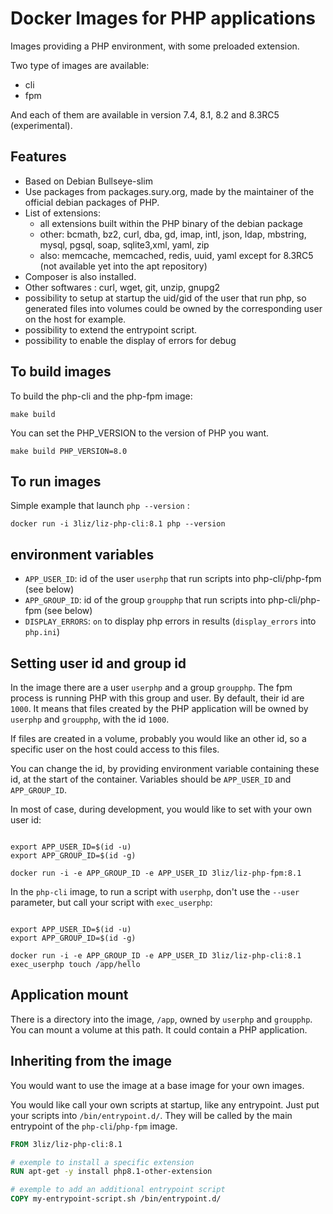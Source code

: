 Docker Images for PHP applications
==================================

Images providing a PHP environment, with some preloaded extension.

Two type of images are available:
- cli
- fpm

And each of them are available in version 7.4, 8.1, 8.2 and 8.3RC5 (experimental).


Features
--------

* Based on Debian Bullseye-slim
* Use packages from packages.sury.org, made by the maintainer of the official debian packages of PHP.
* List of extensions:
  - all extensions built within the PHP binary of the debian package
  - other: bcmath, bz2, curl, dba, gd, imap, intl, json, ldap, mbstring, mysql, pgsql, 
    soap, sqlite3,xml, yaml, zip
  - also: memcache, memcached, redis, uuid, yaml except for 8.3RC5 (not available yet into the apt repository)
* Composer is also installed.
* Other softwares : curl, wget, git, unzip, gnupg2
* possibility to setup at startup the uid/gid of the user that run php, so generated files into volumes could be owned 
  by the corresponding user on the host for example. 
* possibility to extend the entrypoint script.
* possibility to enable the display of errors for debug 

To build images
---------------

To build the php-cli and the php-fpm image:

```
make build
```

You can set the PHP_VERSION to the version of PHP you want.

```
make build PHP_VERSION=8.0
```

To run images
-------------

Simple example that launch `php --version` :

```
docker run -i 3liz/liz-php-cli:8.1 php --version
```

environment variables
---------------------

- `APP_USER_ID`: id of the user `userphp` that run scripts into php-cli/php-fpm (see below)
- `APP_GROUP_ID`: id of the group `groupphp` that run scripts into php-cli/php-fpm (see below)
- `DISPLAY_ERRORS`: `on` to display php errors in results (`display_errors` into `php.ini`)


Setting user id and group id
----------------------------

In the image there are a user `userphp` and a group `groupphp`. The fpm process
is running PHP with this group and user. By default, their id are `1000`.
It means that files created by the PHP application will be owned by `userphp` and `groupphp`,
with the id `1000`.

If files are created in a volume, probably you would like an other id, so
a specific user on the host could access to this files.

You can change the id, by providing environment variable containing these id,
at the start of the container. Variables should be `APP_USER_ID` and `APP_GROUP_ID`.

In most of case, during development, you would like to set with your own user id:

```

export APP_USER_ID=$(id -u)
export APP_GROUP_ID=$(id -g)

docker run -i -e APP_GROUP_ID -e APP_USER_ID 3liz/liz-php-fpm:8.1
```

In the `php-cli` image, to run a script with `userphp`, don't use the `--user`
parameter, but call your script with `exec_userphp`:

```

export APP_USER_ID=$(id -u)
export APP_GROUP_ID=$(id -g)

docker run -i -e APP_GROUP_ID -e APP_USER_ID 3liz/liz-php-cli:8.1 exec_userphp touch /app/hello
```

Application mount
-----------------

There is a directory into the image, `/app`, owned by `userphp` and `groupphp`.
You can mount a volume at this path. It could contain a PHP application.



Inheriting from the image
-------------------------

You would want to use the image at a base image for your own images.

You would like call your own scripts at startup, like any entrypoint.
Just put your scripts into `/bin/entrypoint.d/`. They will be called by
the main entrypoint of the `php-cli`/`php-fpm` image.

```dockerfile
FROM 3liz/liz-php-cli:8.1

# exemple to install a specific extension
RUN apt-get -y install php8.1-other-extension

# exemple to add an additional entrypoint script
COPY my-entrypoint-script.sh /bin/entrypoint.d/

```



